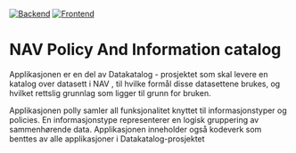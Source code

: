 [![Backend](https://github.com/navikt/polly/workflows/Backend/badge.svg?branch=master)](https://github.com/navikt/polly/actions)
[![Frontend](https://github.com/navikt/polly/workflows/Frontend/badge.svg?branch=master)](https://github.com/navikt/polly/actions)

# NAV Policy And Information catalog
Applikasjonen er en del av Datakatalog - prosjektet som skal levere en katalog over datasett i NAV
, til hvilke formål disse datasettene brukes, og hvilket rettslig grunnlag som ligger til grunn for bruken.

Applikasjonen polly samler all funksjonalitet knyttet til informasjonstyper og policies. En informasjonstype representerer en logisk 
gruppering av sammenhørende data. Applikasjonen inneholder også kodeverk som benttes av alle applikasjoner i Datakatalog-prosjektet

